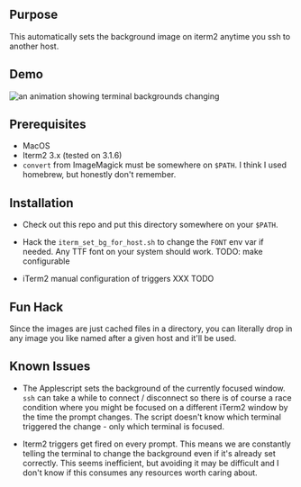 
## Purpose

This automatically sets the background image on iterm2 anytime you ssh to
another host.

## Demo

<img src="http://recordit.co/RoxFH5k7YW"  alt="an animation showing terminal backgrounds changing" />

## Prerequisites

* MacOS
* Iterm2 3.x (tested on 3.1.6)
* `convert` from ImageMagick must be somewhere on `$PATH`. I think I used
  homebrew, but honestly don't remember.


## Installation

* Check out this repo and put this directory somewhere on your `$PATH`.

* Hack the `iterm_set_bg_for_host.sh` to change the `FONT` env var if needed.
  Any TTF font on your system should work.
  TODO: make configurable

* iTerm2 manual configuration of triggers XXX TODO


## Fun Hack

Since the images are just cached files in a directory, you can literally drop
in any image you like named after a given host and it'll be used.

## Known Issues

* The Applescript sets the background of the currently focused window.
  `ssh` can take a while to connect / disconnect so there is of course a
  race condition where you might be focused on a different iTerm2 window
  by the time the prompt changes. The script doesn't know which terminal
  triggered the change - only which terminal is focused.

* Iterm2 triggers get fired on every prompt.  This means we are constantly
  telling the terminal to change the background even if it's already set correctly.
  This seems inefficient, but avoiding it may be difficult and I don't know
  if this consumes any resources worth caring about.
